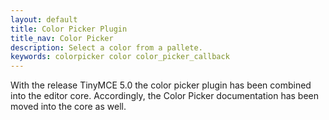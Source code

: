 ```yaml
---
layout: default
title: Color Picker Plugin
title_nav: Color Picker
description: Select a color from a pallete.
keywords: colorpicker color color_picker_callback
---
```


With the release TinyMCE 5.0 the color picker plugin has been combined into the editor core. Accordingly, the Color Picker documentation has been moved into the core as well.
